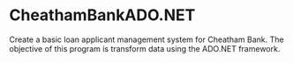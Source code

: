 # CheathamBankADO.NET
Create a basic loan applicant management system for Cheatham Bank. The objective of this program is transform data using the ADO.NET framework.
